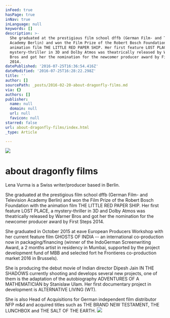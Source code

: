 ```yaml
---
inFeed: true
hasPage: true
inNav: true
inLanguage: null
keywords: []
description: >-
  She graduated at the prestigious film school dffb (German Film- and Television
  Academy Berlin) and won the Film Prize of the Robert Bosch Foundation with the
  animation film THE LITTLE RED PAPER SHIP. Her first feature LOST PLACE, a
  mystery-thriller in 3D and Dolby Atmos was theatrically released by Warner
  Bros and got her the nomination for the newcomer producer award by First Steps
  2014. 
datePublished: '2016-07-25T16:36:54.416Z'
dateModified: '2016-07-25T16:28:22.298Z'
title: ''
author: []
sourcePath: _posts/2016-02-20-about-dragonfly-films.md
via: {}
authors: []
publisher:
  name: null
  domain: null
  url: null
  favicon: null
starred: false
url: about-dragonfly-films/index.html
_type: Article

---
```

![](https://s3-us-west-2.amazonaws.com/the-grid-img/p/901cc7ebff83942f2599e69351fdeb94557fd9f3.jpg)

# about dragonfly films

Lena Vurma is a Swiss writer/producer based in Berlin. 

She graduated at the prestigious film school dffb (German Film- and Television Academy Berlin) and won the Film Prize of the Robert Bosch Foundation with the animation film THE LITTLE RED PAPER SHIP. Her first feature LOST PLACE, a mystery-thriller in 3D and Dolby Atmos was theatrically released by Warner Bros and got her the nomination for the newcomer producer award by First Steps 2014\. 

She graduated in October 2015 at eave European Producers Workshop with her current feature film GHOSTS OF INDIA -- an international co-production now in packaging/financing (winner of the IndoGerman Screenwriting Award, a 2 months artist in residency in Mumbai, supported by the project development fund of MBB and selected fort he Frontieres co-production market 2016 in Brussels).

She is producing the debut movie of Indian director Dipesh Jain IN THE SHADOWS currently shooting and develops several new projects, one of them is the adaptation of the autobiography ADVENTURES OF A MATHEMATICIAN by Stanislaw Ulam. Her first documentary project in development is ALTERNATIVE LIVING (WT).

She is also Head of Acquisitions for German independent film distributor NFP m&d and acquired titles such as THE BRAND NEW TESTAMENT, THE LUNCHBOX and THE SALT OF THE EARTH.
![](https://the-grid-user-content.s3-us-west-2.amazonaws.com/7c579372-c82a-4449-ad01-ade2622fa734.jpg)